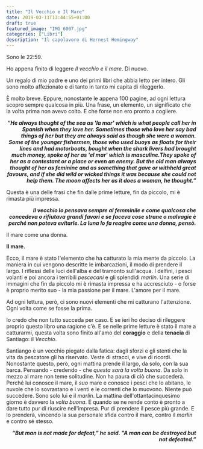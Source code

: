 ```yaml
---
title: "Il Vecchio e Il Mare"
date: 2019-03-11T13:44:55+01:00
draft: true
featured_image: "IMG_6007.jpg"
categories: ["Libri"]
description: "Il capolavoro di Hernest Hemingway"
---
```


Sono le 22:59. 

Ho appena finito di leggere _Il vecchio e il mare_. Di nuovo. 

 Un regalo di mio padre e uno dei primi libri che abbia letto per intero. Gli sono molto affezionato e di tanto in tanto mi capita di rileggerlo. 

È molto breve. Eppure, nonostante le appena 100 pagine, ad ogni lettura scopro sempre qualcosa in più. Una frase, un elemento, un significato che la volta prima non avevo colto. E che forse non ero pronto a cogliere. 

_**<p style="text-align: right;">“He always thought of the sea as 'la mar' which is what people call her in Spanish when they love her. Sometimes those who love her say bad things of her but they are always said as though she were a woman. Some of the younger fishermen, those who used buoys as floats for their lines and had motorboats, bought when the shark livers had brought much money, spoke of her as 'el mar' which is masculine.They spoke of her as a contestant or a place or even an enemy. But the old man always thought of her as feminine and as something that gave or withheld great favours, and if she did wild or wicked things it was because she could not help them. The moon affects her as it does a woman, he thought.”</p>**_

Questa è una delle frasi che fin dalle prime letture, fin da piccolo, mi è rimasta più impressa. 
_**<p style="text-align: right;">Il vecchio lo pensava sempre al femminile e come qualcosa che concedeva o rifiutava grandi favori e se faceva cose strane o malvagie è perché non poteva evitarle. La luna lo fa reagire come una donna, pensò.</p>**_
Il mare come una donna. 

**Il mare.**

Ecco, il mare è stato l'elemento che ha catturato la mia mente da piccolo. La maniera in cui vengono descritte le imbarcazioni, il modo di prendere il largo. I riflessi delle luci dell'alba e del tramonto sull'acqua. I delfini, i pesci volanti e poi ancora i terribili *pescecani* e gli splendidi *marlin*. 
Una serie di immagini che fin da piccolo mi è rimasta impressa e ha accresciuto - o forse è proprio merito suo - la mia passione per il mare. L'amore per il mare. 

Ad ogni lettura, però, ci sono nuovi elementi che mi catturano l'attenzione. Ogni volta come se fosse la prima. 

Io credo che non tutto succeda per caso. E se ieri ho deciso di rileggere proprio questo libro una ragione c'è. 
E se nelle prime letture è stato il mare a catturarmi, questa volta sono finito all'amo del **coraggio** e della **tenacia** di Santiago: il *Vecchio*. 
 
Santiango è un vecchio piegato dalla fatica: dagli sforzi e gli stenti che la vita da pescatore gli ha riservato. Veste di stracci, e vive di ricordi. Nonostante questo, però, ogni mattina prende il largo, da solo, con la sua barca. Pensando - credendo - che *questa sarà la volta buona*. 
Da solo in mezzo al mare non teme solitudine. Non ha paura di ciò che succederà. Perché lui conosce il mare, il *suo* mare e conosce i pesci che lo abitano, le nuvole che lo sovrastano e i venti e le correnti che lo muovono. Niente può succedere. Sono solo lui e il *marlin*. 
La mattina dell'ottantacinquesimo giorno è davvero la *volta buona*. E quando se ne rende conto è pronto a dare tutto pur di riuscire nell'impresa. Pur di prendere il pesce più grande. 
E lo prenderà, vincendo la sua personale sfida contro il mare, contro il *marlin* e contro sé stesso. 

_**<p style="text-align: right;">“But man is not made for defeat," he said. "A man can be destroyed but not defeated.”</p>**_
